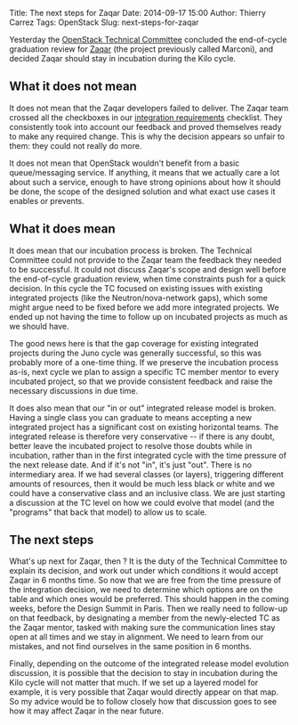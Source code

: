 Title: The next steps for Zaqar
Date: 2014-09-17 15:00
Author: Thierry Carrez
Tags: OpenStack
Slug: next-steps-for-zaqar

Yesterday the
[OpenStack Technical Committee](https://wiki.openstack.org/wiki/Governance/TechnicalCommittee)
concluded the end-of-cycle graduation review for
[Zaqar](https://wiki.openstack.org/wiki/Zaqar)
(the project previously called Marconi), and decided Zaqar should stay in
incubation during the Kilo cycle.

## What it does not mean

It does not mean that the Zaqar developers failed to deliver. The Zaqar team
crossed all the checkboxes in our
[integration requirements](http://git.openstack.org/cgit/openstack/governance/tree/reference/incubation-integration-requirements.rst)
checklist. They consistently took into account our feedback and proved
themselves ready to make any required change. This is why the decision appears
so unfair to them: they could not really do more.

It does not mean that OpenStack wouldn't benefit from a basic queue/messaging
service. If anything, it means that we actually care a lot about such a
service, enough to have strong opinions about how it should be done, the scope
of the designed solution and what exact use cases it enables or prevents.

## What it does mean

It does mean that our incubation process is broken. The Technical Committee
could not provide to the Zaqar team the feedback they needed to be successful.
It could not discuss Zaqar's scope and design well before the end-of-cycle
graduation review, when time constraints push for a quick decision. In this
cycle the TC focused on existing issues with existing integrated projects (like
the Neutron/nova-network gaps), which some might argue need to be fixed before
we add more integrated projects. We ended up not having the time to follow up
on incubated projects as much as we should have.

The good news here is that the gap coverage for existing integrated projects
during the Juno cycle was generally successful, so this was probably more of a
one-time thing. If we preserve the incubation process as-is, next cycle we plan
to assign a specific TC member mentor to every incubated project, so that we
provide consistent feedback and raise the necessary discussions in due time.

It does also mean that our "in or out" integrated release model is broken.
Having a single class you can graduate to means accepting a new integrated
project has a significant cost on existing horizontal teams. The integrated
release is therefore very conservative -- if there is any doubt, better leave
the incubated project to resolve those doubts while in incubation, rather than
in the first integrated cycle with the time pressure of the next release date.
And if it's not "in", it's just "out". There is no intermediary area. If we had
several classes (or layers), triggering different amounts of resources, then it
would be much less black or white and we could have a conservative class and an
inclusive class. We are just starting a discussion at the TC level on how we
could evolve that model (and the "programs" that back that model) to allow us
to scale.

## The next steps

What's up next for Zaqar, then ? It is the duty of the Technical Committee to
explain its decision, and work out under which conditions it would accept Zaqar
in 6 months time. So now that we are free from the time pressure of the
integration decision, we need to determine which options are on the table and
which ones would be preferred. This should happen in the coming weeks, before
the Design Summit in Paris. Then we really need to follow-up on that feedback,
by designating a member from the newly-elected TC as the Zaqar mentor, tasked
with making sure the communication lines stay open at all times and we stay in
alignment. We need to learn from our mistakes, and not find ourselves in the
same position in 6 months.

Finally, depending on the outcome of the integrated release model evolution
discussion, it is possible that the decision to stay in incubation during the
Kilo cycle will not matter that much. If we set up a layered model for example,
it is very possible that Zaqar would directly appear on that map. So my advice
would be to follow closely how that discussion goes to see how it may affect
Zaqar in the near future.
